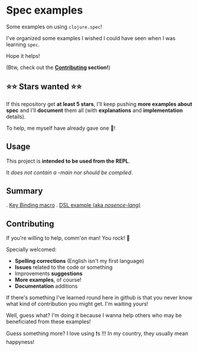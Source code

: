 # Spec examples
Some examples on using `clojure.spec`!

I've organized some examples I wished I could have seen when I was learning `spec`.

Hope it helps!

(Btw, check out the **[Contributing](#contributing) section!**)

## :star::star: Stars wanted :star::star:

If this repository get **at least 5 stars**, I'll keep pushing **more examples about spec** and I'll **document** them all (with **explanations** and **implementation** details).

To help, me myself have already gave one :star2:!

## Usage

This project is **intended to be used from the REPL**.

It _does not contain a -main nor should be compiled_.

## Summary

. [Key Binding macro](doc/bindings_utils.md)
. [DSL example (aka _nosence-lang_)](doc/dsl_example.md)
  
## Contributing

If you're willing to help, comm'on man! You rock! :clap:

Specially welcomed:
  - **Spelling corrections** (English isn't my first language)
  - **Issues** related to the code or something
  - Improvements **suggestions**
  - **More examples**, of course!
  - **Documentation** additions
  
  

If there's something I've learned round here in github is that you never know what kind of contribution you might get. I'm waiting yours!

Well, guess what? I'm doing it because I wanna help others who may be beneficiated from these examples!

Guess something more? I love using :exclamation:s !!!
In my country, they usually mean happyness!
